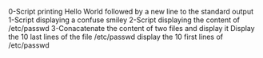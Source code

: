 0-Script printing Hello World followed by a new line to the standard output
1-Script displaying a confuse smiley
2-Script displaying the content of /etc/passwd
3-Conacatenate the content of two files and display it
Display the 10 last lines of the file /etc/passwd
display the 10 first lines of /etc/passwd
